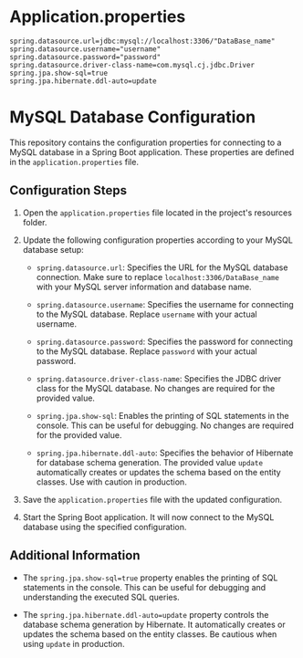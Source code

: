 # **Application.properties**

```properties
spring.datasource.url=jdbc:mysql://localhost:3306/"DataBase_name"
spring.datasource.username="username"
spring.datasource.password="password"
spring.datasource.driver-class-name=com.mysql.cj.jdbc.Driver
spring.jpa.show-sql=true
spring.jpa.hibernate.ddl-auto=update
```

# MySQL Database Configuration

This repository contains the configuration properties for connecting to a MySQL database in a Spring Boot application. These properties are defined in the `application.properties` file.

## Configuration Steps

1. Open the `application.properties` file located in the project's resources folder.

2. Update the following configuration properties according to your MySQL database setup:

   - `spring.datasource.url`: Specifies the URL for the MySQL database connection. Make sure to replace `localhost:3306/DataBase_name` with your MySQL server information and database name.
   
   - `spring.datasource.username`: Specifies the username for connecting to the MySQL database. Replace `username` with your actual username.
   
   - `spring.datasource.password`: Specifies the password for connecting to the MySQL database. Replace `password` with your actual password.
   
   - `spring.datasource.driver-class-name`: Specifies the JDBC driver class for the MySQL database. No changes are required for the provided value.
   
   - `spring.jpa.show-sql`: Enables the printing of SQL statements in the console. This can be useful for debugging. No changes are required for the provided value.
   
   - `spring.jpa.hibernate.ddl-auto`: Specifies the behavior of Hibernate for database schema generation. The provided value `update` automatically creates or updates the schema based on the entity classes. Use with caution in production.
   
3. Save the `application.properties` file with the updated configuration.

4. Start the Spring Boot application. It will now connect to the MySQL database using the specified configuration.

## Additional Information

- The `spring.jpa.show-sql=true` property enables the printing of SQL statements in the console. This can be useful for debugging and understanding the executed SQL queries.

- The `spring.jpa.hibernate.ddl-auto=update` property controls the database schema generation by Hibernate. It automatically creates or updates the schema based on the entity classes. Be cautious when using `update` in production.




